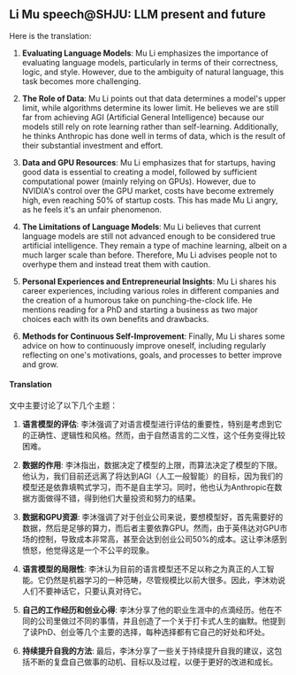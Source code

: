 ## Li Mu speech@SHJU: LLM present and future

Here is the translation:

1. **Evaluating Language Models**: Mu Li emphasizes the importance of evaluating language models, particularly in terms of their correctness, logic, and style. However, due to the ambiguity of natural language, this task becomes more challenging.

2. **The Role of Data**: Mu Li points out that data determines a model's upper limit, while algorithms determine its lower limit. He believes we are still far from achieving AGI (Artificial General Intelligence) because our models still rely on rote learning rather than self-learning. Additionally, he thinks Anthropic has done well in terms of data, which is the result of their substantial investment and effort.

3. **Data and GPU Resources**: Mu Li emphasizes that for startups, having good data is essential to creating a model, followed by sufficient computational power (mainly relying on GPUs). However, due to NVIDIA's control over the GPU market, costs have become extremely high, even reaching 50% of startup costs. This has made Mu Li angry, as he feels it's an unfair phenomenon.

4. **The Limitations of Language Models**: Mu Li believes that current language models are still not advanced enough to be considered true artificial intelligence. They remain a type of machine learning, albeit on a much larger scale than before. Therefore, Mu Li advises people not to overhype them and instead treat them with caution.

5. **Personal Experiences and Entrepreneurial Insights**: Mu Li shares his career experiences, including various roles in different companies and the creation of a humorous take on punching-the-clock life. He mentions reading for a PhD and starting a business as two major choices each with its own benefits and drawbacks.

6. **Methods for Continuous Self-Improvement**: Finally, Mu Li shares some advice on how to continuously improve oneself, including regularly reflecting on one's motivations, goals, and processes to better improve and grow.

#### Translation 

文中主要讨论了以下几个主题：

1. **语言模型的评估**: 李沐强调了对语言模型进行评估的重要性，特别是考虑到它的正确性、逻辑性和风格。然而，由于自然语言的二义性，这个任务变得比较困难。

2. **数据的作用**: 李沐指出，数据决定了模型的上限，而算法决定了模型的下限。他认为，我们目前还远离了将达到AGI（人工一般智能）的目标，因为我们的模型还是依靠填鸭式学习，而不是自主学习。同时，他也认为Anthropic在数据方面做得不错，得到他们大量投资和努力的结果。

3. **数据和GPU资源**: 李沐强调了对于创业公司来说，要想模型好，首先需要好的数据，然后是足够的算力，而后者主要依靠GPU。然而，由于英伟达对GPU市场的控制，导致成本非常高，甚至会达到创业公司50%的成本。这让李沐感到愤怒，他觉得这是一个不公平的现象。

4. **语言模型的局限性**: 李沐认为目前的语言模型还不足以称之为真正的人工智能。它仍然是机器学习的一种范畴，尽管规模比以前大很多。因此，李沐劝说人们不要神话它，只要认真对待它。

5. **自己的工作经历和创业心得**: 李沐分享了他的职业生涯中的点滴经历。他在不同的公司里做过不同的事情，并且创造了一个关于打卡式人生的幽默。他提到了读PhD、创业等几个主要的选择，每种选择都有它自己的好处和坏处。

6. **持续提升自我的方法**: 最后，李沐分享了一些关于持续提升自我的建议，这包括不断的复盘自己做事的动机、目标以及过程，以便于更好的改进和成长。